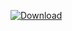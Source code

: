 [ ![Download](https://api.bintray.com/packages/vuo/conan/graphviz%3Avuo/images/download.svg) ](https://bintray.com/vuo/conan/graphviz%3Avuo/_latestVersion)
